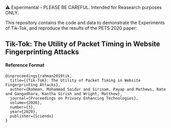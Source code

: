 :warning: Experimental - PLEASE BE CAREFUL. Intended for Reasearch purposes ONLY.


This repository contains the code and data to demonstrate the Experiments of Tik-Tok, and reproduce the results of the PETS 2020 paper:
## Tik-Tok: The Utility of Packet Timing in Website Fingerprinting Attacks

#### Reference Format
```
@inproceedings{rahman2019tik,
  title={{Tik-Tok}: The Utility of Packet Timing in Website Fingerprinting Attacks},
  author={Rahman, Mohammad Saidur and Sirinam, Payap and Mathews, Nate and Gangadhara, Kantha Girish and Wright, Matthew},
  journal={Proceedings on Privacy Enhancing Technologies},
  volume={2020},
  number={3},
  year={2020},
  publisher={Sciendo}
}
```
